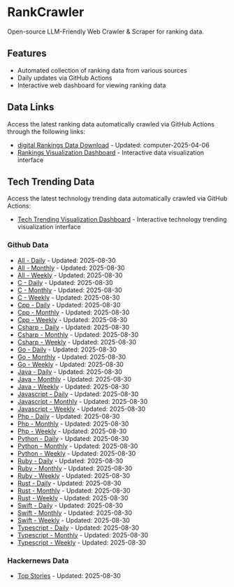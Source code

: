 # RankCrawler

Open-source LLM-Friendly Web Crawler & Scraper for ranking data.

## Features

* Automated collection of ranking data from various sources
* Daily updates via GitHub Actions
* Interactive web dashboard for viewing ranking data


## Data Links

Access the latest ranking data automatically crawled via GitHub Actions through the following links:

* [digital Rankings Data Download](https://github.com/chenjy16/RankCrawler/blob/main/data/1688/digital_computer_2025-04-06.json) - Updated: computer-2025-04-06
* [Rankings Visualization Dashboard](https://chenjy16.github.io/RankCrawler/1688_rankings.html) - Interactive data visualization interface




## Tech Trending Data

Access the latest technology trending data automatically crawled via GitHub Actions:

* [Tech Trending Visualization Dashboard](https://chenjy16.github.io/RankCrawler/tech_trending.html) - Interactive technology trending visualization interface

### Github Data

* [All - Daily](https://github.com/chenjy16/RankCrawler/blob/main/data/github/github_all_daily_2025-08-30.json) - Updated: 2025-08-30
* [All - Monthly](https://github.com/chenjy16/RankCrawler/blob/main/data/github/github_all_monthly_2025-08-30.json) - Updated: 2025-08-30
* [All - Weekly](https://github.com/chenjy16/RankCrawler/blob/main/data/github/github_all_weekly_2025-08-30.json) - Updated: 2025-08-30
* [C - Daily](https://github.com/chenjy16/RankCrawler/blob/main/data/github/github_c_daily_2025-08-30.json) - Updated: 2025-08-30
* [C - Monthly](https://github.com/chenjy16/RankCrawler/blob/main/data/github/github_c_monthly_2025-08-30.json) - Updated: 2025-08-30
* [C - Weekly](https://github.com/chenjy16/RankCrawler/blob/main/data/github/github_c_weekly_2025-08-30.json) - Updated: 2025-08-30
* [Cpp - Daily](https://github.com/chenjy16/RankCrawler/blob/main/data/github/github_cpp_daily_2025-08-30.json) - Updated: 2025-08-30
* [Cpp - Monthly](https://github.com/chenjy16/RankCrawler/blob/main/data/github/github_cpp_monthly_2025-08-30.json) - Updated: 2025-08-30
* [Cpp - Weekly](https://github.com/chenjy16/RankCrawler/blob/main/data/github/github_cpp_weekly_2025-08-30.json) - Updated: 2025-08-30
* [Csharp - Daily](https://github.com/chenjy16/RankCrawler/blob/main/data/github/github_csharp_daily_2025-08-30.json) - Updated: 2025-08-30
* [Csharp - Monthly](https://github.com/chenjy16/RankCrawler/blob/main/data/github/github_csharp_monthly_2025-08-30.json) - Updated: 2025-08-30
* [Csharp - Weekly](https://github.com/chenjy16/RankCrawler/blob/main/data/github/github_csharp_weekly_2025-08-30.json) - Updated: 2025-08-30
* [Go - Daily](https://github.com/chenjy16/RankCrawler/blob/main/data/github/github_go_daily_2025-08-30.json) - Updated: 2025-08-30
* [Go - Monthly](https://github.com/chenjy16/RankCrawler/blob/main/data/github/github_go_monthly_2025-08-30.json) - Updated: 2025-08-30
* [Go - Weekly](https://github.com/chenjy16/RankCrawler/blob/main/data/github/github_go_weekly_2025-08-30.json) - Updated: 2025-08-30
* [Java - Daily](https://github.com/chenjy16/RankCrawler/blob/main/data/github/github_java_daily_2025-08-30.json) - Updated: 2025-08-30
* [Java - Monthly](https://github.com/chenjy16/RankCrawler/blob/main/data/github/github_java_monthly_2025-08-30.json) - Updated: 2025-08-30
* [Java - Weekly](https://github.com/chenjy16/RankCrawler/blob/main/data/github/github_java_weekly_2025-08-30.json) - Updated: 2025-08-30
* [Javascript - Daily](https://github.com/chenjy16/RankCrawler/blob/main/data/github/github_javascript_daily_2025-08-30.json) - Updated: 2025-08-30
* [Javascript - Monthly](https://github.com/chenjy16/RankCrawler/blob/main/data/github/github_javascript_monthly_2025-08-30.json) - Updated: 2025-08-30
* [Javascript - Weekly](https://github.com/chenjy16/RankCrawler/blob/main/data/github/github_javascript_weekly_2025-08-30.json) - Updated: 2025-08-30
* [Php - Daily](https://github.com/chenjy16/RankCrawler/blob/main/data/github/github_php_daily_2025-08-30.json) - Updated: 2025-08-30
* [Php - Monthly](https://github.com/chenjy16/RankCrawler/blob/main/data/github/github_php_monthly_2025-08-30.json) - Updated: 2025-08-30
* [Php - Weekly](https://github.com/chenjy16/RankCrawler/blob/main/data/github/github_php_weekly_2025-08-30.json) - Updated: 2025-08-30
* [Python - Daily](https://github.com/chenjy16/RankCrawler/blob/main/data/github/github_python_daily_2025-08-30.json) - Updated: 2025-08-30
* [Python - Monthly](https://github.com/chenjy16/RankCrawler/blob/main/data/github/github_python_monthly_2025-08-30.json) - Updated: 2025-08-30
* [Python - Weekly](https://github.com/chenjy16/RankCrawler/blob/main/data/github/github_python_weekly_2025-08-30.json) - Updated: 2025-08-30
* [Ruby - Daily](https://github.com/chenjy16/RankCrawler/blob/main/data/github/github_ruby_daily_2025-08-30.json) - Updated: 2025-08-30
* [Ruby - Monthly](https://github.com/chenjy16/RankCrawler/blob/main/data/github/github_ruby_monthly_2025-08-30.json) - Updated: 2025-08-30
* [Ruby - Weekly](https://github.com/chenjy16/RankCrawler/blob/main/data/github/github_ruby_weekly_2025-08-30.json) - Updated: 2025-08-30
* [Rust - Daily](https://github.com/chenjy16/RankCrawler/blob/main/data/github/github_rust_daily_2025-08-30.json) - Updated: 2025-08-30
* [Rust - Monthly](https://github.com/chenjy16/RankCrawler/blob/main/data/github/github_rust_monthly_2025-08-30.json) - Updated: 2025-08-30
* [Rust - Weekly](https://github.com/chenjy16/RankCrawler/blob/main/data/github/github_rust_weekly_2025-08-30.json) - Updated: 2025-08-30
* [Swift - Daily](https://github.com/chenjy16/RankCrawler/blob/main/data/github/github_swift_daily_2025-08-30.json) - Updated: 2025-08-30
* [Swift - Monthly](https://github.com/chenjy16/RankCrawler/blob/main/data/github/github_swift_monthly_2025-08-30.json) - Updated: 2025-08-30
* [Swift - Weekly](https://github.com/chenjy16/RankCrawler/blob/main/data/github/github_swift_weekly_2025-08-30.json) - Updated: 2025-08-30
* [Typescript - Daily](https://github.com/chenjy16/RankCrawler/blob/main/data/github/github_typescript_daily_2025-08-30.json) - Updated: 2025-08-30
* [Typescript - Monthly](https://github.com/chenjy16/RankCrawler/blob/main/data/github/github_typescript_monthly_2025-08-30.json) - Updated: 2025-08-30
* [Typescript - Weekly](https://github.com/chenjy16/RankCrawler/blob/main/data/github/github_typescript_weekly_2025-08-30.json) - Updated: 2025-08-30

### Hackernews Data

* [Top Stories](https://github.com/chenjy16/RankCrawler/blob/main/data/hackernews/hackernews_top_2025-08-30.json) - Updated: 2025-08-30


